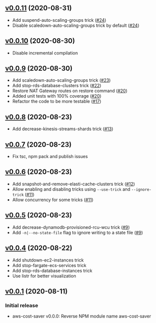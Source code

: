 ## [v0.0.11](https://github.com/aramalipoor/aws-cost-saver/releases/tag/v0.0.11) (2020-08-31)
* Add suspend-auto-scaling-groups trick ([#24](https://github.com/aramalipoor/aws-cost-saver/pull/24))
* Disable scaledown-auto-scaling-groups trick by default ([#24](https://github.com/aramalipoor/aws-cost-saver/pull/24))

## [v0.0.10](https://github.com/aramalipoor/aws-cost-saver/releases/tag/v0.0.10) (2020-08-30)
* Disable incremental compilation

## [v0.0.9](https://github.com/aramalipoor/aws-cost-saver/releases/tag/v0.0.9) (2020-08-30)
* Add scaledown-auto-scaling-groups trick ([#23](https://github.com/aramalipoor/aws-cost-saver/pull/23))
* Add stop-rds-database-clusters trick ([#22](https://github.com/aramalipoor/aws-cost-saver/pull/22))
* Restore NAT Gateway routes on restore command ([#20](https://github.com/aramalipoor/aws-cost-saver/pull/20))
* Added unit tests with 100% coverage ([#20](https://github.com/aramalipoor/aws-cost-saver/pull/20))
* Refactor the code to be more testable ([#17](https://github.com/aramalipoor/aws-cost-saver/pull/17))

## [v0.0.8](https://github.com/aramalipoor/aws-cost-saver/releases/tag/v0.0.8) (2020-08-23)
* Add decrease-kinesis-streams-shards trick ([#13](https://github.com/aramalipoor/aws-cost-saver/pull/13))

## [v0.0.7](https://github.com/aramalipoor/aws-cost-saver/releases/tag/v0.0.7) (2020-08-23)
* Fix tsc, npm pack and publish issues

## [v0.0.6](https://github.com/aramalipoor/aws-cost-saver/releases/tag/v0.0.6) (2020-08-23)
* Add snapshot-and-remove-elasti-cache-clusters trick ([#12](https://github.com/aramalipoor/aws-cost-saver/pull/12))
* Allow enabling and disabling tricks using `--use-trick` and `--ignore-trick` ([#11](https://github.com/aramalipoor/aws-cost-saver/pull/11))
* Allow concurrency for some tricks ([#11](https://github.com/aramalipoor/aws-cost-saver/pull/11))

## [v0.0.5](https://github.com/aramalipoor/aws-cost-saver/releases/tag/v0.0.5) (2020-08-23)
* Add decrease-dynamodb-provisioned-rcu-wcu trick ([#9](https://github.com/aramalipoor/aws-cost-saver/pull/9))
* Add `-n|--no-state-file` flag to ignore writing to a state file ([#9](https://github.com/aramalipoor/aws-cost-saver/pull/9))

## [v0.0.4](https://github.com/aramalipoor/aws-cost-saver/releases/tag/v0.0.4) (2020-08-22)
* Add shutdown-ec2-instances trick
* Add stop-fargate-ecs-services trick
* Add stop-rds-database-instances trick
* Use listr for better visualization

## [v0.0.1](https://github.com/aramalipoor/aws-cost-saver/releases/tag/v0.0.1) (2020-08-11)

### Initial release

* aws-cost-saver v0.0.0: Reverse NPM module name aws-cost-saver

